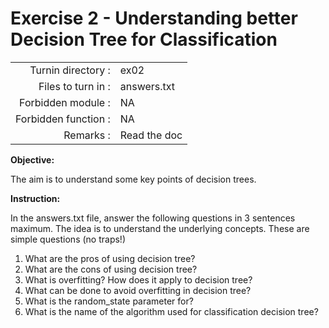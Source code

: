 # Exercise 2 - Understanding better Decision Tree for Classification

|                         |                    |
| -----------------------:| ------------------ |
|   Turnin directory :    |  ex02              |
|   Files to turn in :    |  answers.txt       |
|   Forbidden module :    |  NA                |
|   Forbidden function :  |  NA                |
|   Remarks :             |  Read the doc      |


**Objective:**

The aim is to understand some key points of decision trees.



**Instruction:**

In the answers.txt file, answer the following questions in 3 sentences maximum. The idea is to understand the underlying concepts. These are simple questions (no traps!)
1) What are the pros of using decision tree?
2) What are the cons of using decision tree? 
3) What is overfitting? How does it apply to decision tree?  
4) What can be done to avoid overfitting in decision tree?
5) What is the random_state parameter for?
6) What is the name of the algorithm used for classification decision tree? 
